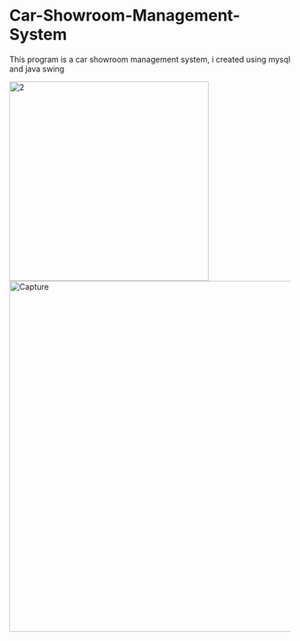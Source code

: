 # Car-Showroom-Management-System
This program is a car showroom management system, i created using mysql and java swing

<img width="357" alt="2" src="https://user-images.githubusercontent.com/90245688/143771508-66669822-b3bb-413c-8bd8-19c7ffb7110c.PNG">

<img width="628" alt="Capture" src="https://user-images.githubusercontent.com/90245688/143771576-54e38439-b302-487b-94c5-e63d904d3eb4.PNG">

